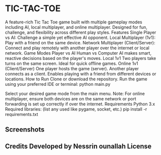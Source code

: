 # TIC-TAC-TOE
A feature-rich Tic Tac Toe game built with multiple gameplay modes including AI, local multiplayer, and online multiplayer. Designed for fun, challenge, and flexibility across different play styles.
Features
Single Player vs AI: Challenge a simple yet effective AI opponent.
Local Multiplayer (1v1): Play with a friend on the same device.
Network Multiplayer (Client/Server): Connect and play remotely with another player over the internet or local network.
Game Modes
Player vs AI
Human vs Computer
AI makes smart, reactive decisions based on the player's moves.
Local 1v1
Two players take turns on the same screen.
Ideal for quick offline games.
Online 1v1 (Client/Server)
One player hosts the game (server).
Another player connects as a client.
Enables playing with a friend from different devices or locations.
How to Run
Clone or download the repository.
Run the game using your preferred IDE or terminal:
python main.py

Select your desired game mode from the main menu.
Note: For online multiplayer, ensure both devices are on the same network or port forwarding is set up correctly if over the internet.
Requirements
Python 3.x
Required libraries: (list any used like pygame, socket, etc.)
pip install -r requirements.txt

Screenshots
---
Credits
Developed by Nessrin ounallah
License
---

